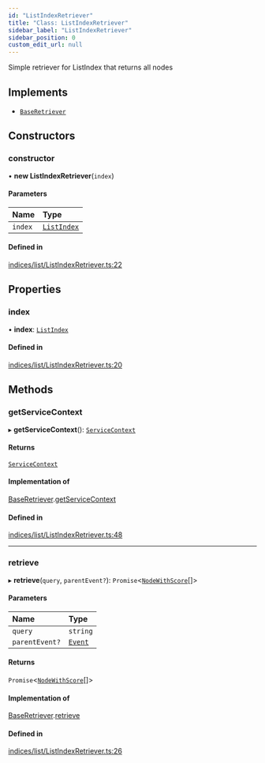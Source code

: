 ```yaml
---
id: "ListIndexRetriever"
title: "Class: ListIndexRetriever"
sidebar_label: "ListIndexRetriever"
sidebar_position: 0
custom_edit_url: null
---
```


Simple retriever for ListIndex that returns all nodes

## Implements

- [`BaseRetriever`](../interfaces/BaseRetriever.md)

## Constructors

### constructor

• **new ListIndexRetriever**(`index`)

#### Parameters

| Name | Type |
| :------ | :------ |
| `index` | [`ListIndex`](ListIndex.md) |

#### Defined in

[indices/list/ListIndexRetriever.ts:22](https://github.com/run-llama/LlamaIndexTS/blob/02d9bb0/packages/core/src/indices/list/ListIndexRetriever.ts#L22)

## Properties

### index

• **index**: [`ListIndex`](ListIndex.md)

#### Defined in

[indices/list/ListIndexRetriever.ts:20](https://github.com/run-llama/LlamaIndexTS/blob/02d9bb0/packages/core/src/indices/list/ListIndexRetriever.ts#L20)

## Methods

### getServiceContext

▸ **getServiceContext**(): [`ServiceContext`](../interfaces/ServiceContext.md)

#### Returns

[`ServiceContext`](../interfaces/ServiceContext.md)

#### Implementation of

[BaseRetriever](../interfaces/BaseRetriever.md).[getServiceContext](../interfaces/BaseRetriever.md#getservicecontext)

#### Defined in

[indices/list/ListIndexRetriever.ts:48](https://github.com/run-llama/LlamaIndexTS/blob/02d9bb0/packages/core/src/indices/list/ListIndexRetriever.ts#L48)

___

### retrieve

▸ **retrieve**(`query`, `parentEvent?`): `Promise`<[`NodeWithScore`](../interfaces/NodeWithScore.md)[]\>

#### Parameters

| Name | Type |
| :------ | :------ |
| `query` | `string` |
| `parentEvent?` | [`Event`](../interfaces/Event.md) |

#### Returns

`Promise`<[`NodeWithScore`](../interfaces/NodeWithScore.md)[]\>

#### Implementation of

[BaseRetriever](../interfaces/BaseRetriever.md).[retrieve](../interfaces/BaseRetriever.md#retrieve)

#### Defined in

[indices/list/ListIndexRetriever.ts:26](https://github.com/run-llama/LlamaIndexTS/blob/02d9bb0/packages/core/src/indices/list/ListIndexRetriever.ts#L26)
